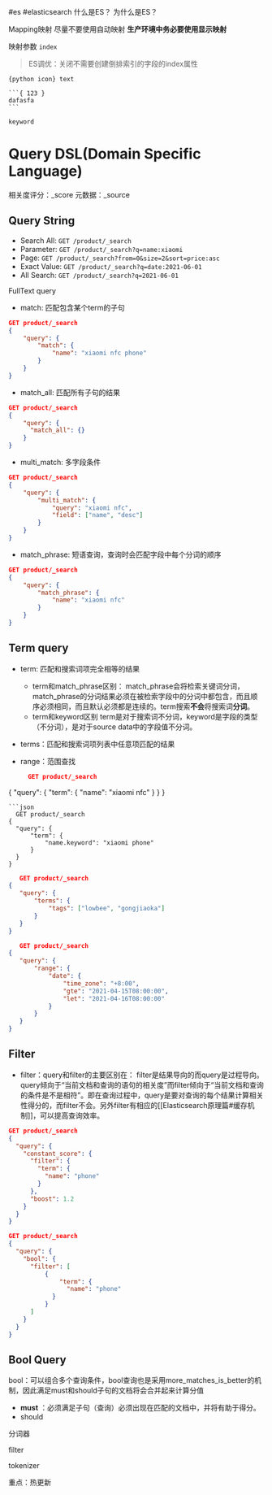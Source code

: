 #es #elasticsearch
什么是ES？
为什么是ES？


Mapping映射
尽量不要使用自动映射
**生产环境中务必要使用显示映射**

映射参数
`index`
>ES调优：关闭不需要创建倒排索引的字段的index属性

`{python icon} text`

	```{ 123 } 
	dafasfa 
	```
`keyword`


# Query DSL(Domain Specific Language)

相关度评分：\_score
元数据：\_source 

## Query String
- Search All: `GET /product/_search`
- Parameter: `GET /product/_search?q=name:xiaomi`
- Page: `GET /product/_search?from=0&size=2&sort=price:asc`
- Exact Value: `GET /product/_search?q=date:2021-06-01`
- All Search: `GET /product/_search?q=2021-06-01`

FullText query
- match: 匹配包含某个term的子句
```json title:match
GET product/_search
{
	"query": {
		"match": {
			"name": "xiaomi nfc phone"
		}
	}
}
```
- match_all: 匹配所有子句的结果
```json title:match_all
GET product/_search
{
	"query": {
	  "match_all": {}
	}
}
```
- multi_match: 多字段条件
```json title:mulit_match
GET product/_search
{
	"query": {
		"multi_match": {
			"query": "xiaomi nfc",
			"field": ["name", "desc"]
		}
	}
}
```
- match_phrase: 短语查询，查询时会匹配字段中每个分词的顺序
```json title:match_phrase
GET product/_search
{
	"query": {
		"match_phrase": {
			"name": "xiaomi nfc"
		}
	}
}
```

## Term query
- term: 匹配和搜索词项完全相等的结果
	- term和match_phrase区别：
	  match_phrase会将检索关键词分词，match_phrase的分词结果必须在被检索字段中的分词中都包含，而且顺序必须相同，而且默认必须都是连续的。term搜索**不会**将搜索词**分词**。
	- term和keyword区别
	  term是对于搜索词不分词，keyword是字段的类型（不分词），是对于source data中的字段值不分词。
- terms：匹配和搜索词项列表中任意项匹配的结果
- range：范围查找



  ```json
	GET product/_search
{
	"query": {
		"term": {
			"name": "xiaomi nfc"
		}
	}
}
  ```
 ```json
	GET product/_search
{
	"query": {
		"term": {
			"name.keyword": "xiaomi phone"
		}
	}
}
 ```
 ```json
	GET product/_search
{
	"query": {
		"terms": {
			"tags": ["lowbee", "gongjiaoka"]
		}
	}
}
 ```
 ```json
	GET product/_search
{
	"query": {
		"range": {
			"date": {
				"time_zone": "+8:00",
				"gte": "2021-04-15T08:00:00",
				"let": "2021-04-16T08:00:00"
			}
		}
	}
}
 ```

## Filter
-  filter：query和filter的主要区别在： filter是结果导向的而query是过程导向。query倾向于“当前文档和查询的语句的相关度”而filter倾向于“当前文档和查询的条件是不是相符”。即在查询过程中，query是要对查询的每个结果计算相关性得分的，而filter不会。另外filter有相应的[[Elasticsearch原理篇#缓存机制]]，可以提高查询效率。
```json
GET product/_search
{
  "query": {
    "constant_score": {
      "filter": {
        "term": {
          "name": "phone"
        }
      },
      "boost": 1.2  
    }
  }
}

GET product/_search
{
  "query": {
    "bool": {
      "filter": [
	      {
		      "term": {
				"name": "phone"
			}
	      }
      ]
    }
  }
}
```

## Bool Query
bool：可以组合多个查询条件，bool查询也是采用more_matches_is_better的机制，因此满足must和should子句的文档将会合并起来计算分值
- **must** ：必须满足子句（查询）必须出现在匹配的文档中，并将有助于得分。   
- should

分词器

filter

tokenizer

重点：热更新
